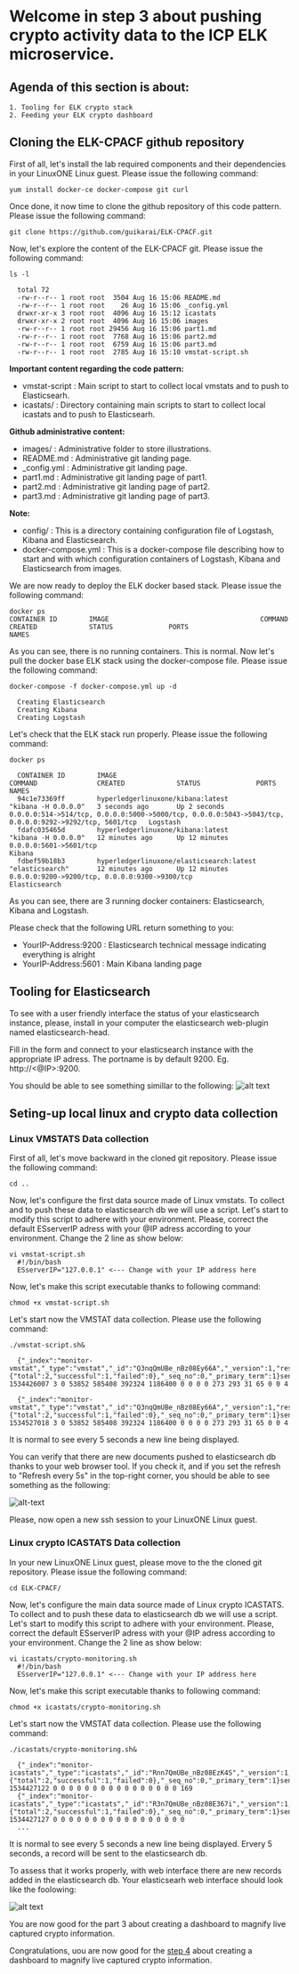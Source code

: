 # Welcome in step 3 about pushing crypto activity data to the ICP ELK microservice.
    
## Agenda of this section is about:
    1. Tooling for ELK crypto stack
    2. Feeding your ELK crypto dashboard

## Cloning the ELK-CPACF github repository

First of all, let's install the lab required components and their dependencies in your LinuxONE Linux guest. Please issue the following command:
```
yum install docker-ce docker-compose git curl
```

Once done, it now time to clone the github repository of this code pattern. Please issue the following command:
```
git clone https://github.com/guikarai/ELK-CPACF.git
```

Now, let's explore the content of the ELK-CPACF git. Please issue the following command:
```
ls -l

  total 72
  -rw-r--r-- 1 root root  3504 Aug 16 15:06 README.md
  -rw-r--r-- 1 root root    26 Aug 16 15:06 _config.yml
  drwxr-xr-x 3 root root  4096 Aug 16 15:12 icastats
  drwxr-xr-x 2 root root  4096 Aug 16 15:06 images
  -rw-r--r-- 1 root root 29456 Aug 16 15:06 part1.md
  -rw-r--r-- 1 root root  7768 Aug 16 15:06 part2.md
  -rw-r--r-- 1 root root  6759 Aug 16 15:06 part3.md
  -rw-r--r-- 1 root root  2785 Aug 16 15:10 vmstat-script.sh
```

**Important content regarding the code pattern:**
* vmstat-script    : Main script to start to collect local vmstats and to push to Elasticsearh.
* icastats/  : Directory containing main scripts to start to collect local icastats and to push to Elasticsearh.

**Github administrative content:**
* images/     : Administrative folder to store illustrations.
* README.md   : Administrative git landing page.
* _config.yml : Administrative git landing page.
* part1.md    : Administrative git landing page of part1.
* part2.md    : Administrative git landing page of part2.
* part3.md    : Administrative git landing page of part3.


**Note:**

* config/             :   This is a directory containing configuration file of Logstash, Kibana and Elasticsearch.
* docker-compose.yml  :   This is a docker-compose file describing how to start and with which configuration containers of Logstash, Kibana and Elasticsearch from images.

We are now ready to deploy the ELK docker based stack. Please issue the following command:
```
docker ps
CONTAINER ID        IMAGE                                      COMMAND               CREATED             STATUS              PORTS                                                                                                    NAMES
```

As you can see, there is no running containers. This is normal. Now let's pull the docker base ELK stack using the docker-compose file. Please issue the following command:
```
docker-compose -f docker-compose.yml up -d

  Creating Elasticsearch
  Creating Kibana
  Creating Logstash
```

Let's check that the ELK stack run properly. Please issue the following command:
```
docker ps

  CONTAINER ID        IMAGE                                      COMMAND               CREATED             STATUS              PORTS                                                                                                    NAMES
  94c1e73369ff        hyperledgerlinuxone/kibana:latest          "kibana -H 0.0.0.0"   3 seconds ago       Up 2 seconds        0.0.0.0:514->514/tcp, 0.0.0.0:5000->5000/tcp, 0.0.0.0:5043->5043/tcp, 0.0.0.0:9292->9292/tcp, 5601/tcp   Logstash
  fdafc035465d        hyperledgerlinuxone/kibana:latest          "kibana -H 0.0.0.0"   12 minutes ago      Up 12 minutes       0.0.0.0:5601->5601/tcp                                                                                   Kibana
  fdbef59b18b3        hyperledgerlinuxone/elasticsearch:latest   "elasticsearch"       12 minutes ago      Up 12 minutes       0.0.0.0:9200->9200/tcp, 0.0.0.0:9300->9300/tcp                                                           Elasticsearch

```

As you can see, there are 3 running docker containers: Elasticsearch, Kibana and Logstash.

Please check that the following URL return something to you:
* YourIP-Address:9200  : Elasticsearch technical message indicating everything is alright
* YourIP-Address:5601  : Main Kibana landing page

## Tooling for Elasticsearch
To see with a user friendly interface the status of your elasticsearch instance, please, install in your computer the elasticsearch web-plugin named elasticsearch-head. 

Fill in the form and connect to your elasticsearch instance with the appropriate IP adress. The portname is by default 9200.
Eg. http://<@IP>:9200. 
  
You should be able to see something simillar to the following:
![alt text](https://github.com/IBM/protect-data-on-linuxone-with-pervasive-encryption/blob/master/images/kibana-dashboard-creation.png)

## Seting-up local linux and crypto data collection

### Linux VMSTATS Data collection
First of all, let's move backward in the cloned git repository. Please issue the following command:
```
cd ..
```

Now, let's configure the first data source made of Linux vmstats. To collect and to push these data to elasticsearch db we will use a script. Let's start to modify this script to adhere with your environment. Please, correct the default ESserverIP adress with your @IP adress according to your environment. Change the 2 line as show below:
```
vi vmstat-script.sh
  #!/bin/bash
  ESserverIP="127.0.0.1" <--- Change with your IP address here
```

Now, let's make this script executable thanks to following command:
```
chmod +x vmstat-script.sh
```

Let's start now the VMSTAT data collection. Please use the following command:
```
./vmstat-script.sh&

  {"_index":"monitor-vmstat","_type":"vmstat","_id":"Q3nqQmUBe_nBz08Ey66A","_version":1,"result":"created","_shards":{"total":2,"successful":1,"failed":0},"_seq_no":0,"_primary_term":1}sendToES 1534426007 3 0 53852 585408 392324 1186400 0 0 0 0 273 293 31 65 0 0 4

  {"_index":"monitor-vmstat","_type":"vmstat","_id":"Q3nqQmUBe_nBz08Ey66A","_version":1,"result":"created","_shards":{"total":2,"successful":1,"failed":0},"_seq_no":0,"_primary_term":1}sendToES 1534527018 3 0 53852 585408 392324 1186400 0 0 0 0 273 293 31 65 0 0 4
```
It is normal to see every 5 seconds a new line being displayed.

You can verify that there are new documents pushed to elasticsearch db thanks to your web browser tool. If you check it, and if you set the refresh to "Refresh every 5s" in the top-right corner, you should be able to see something as the following:

![alt-text](https://github.com/IBM/protect-data-on-linuxone-with-pervasive-encryption/blob/master/images/elasticsearch-tool-vmstat.png)


Please, now open a new ssh session to your LinuxONE Linux guest.

### Linux crypto ICASTATS Data collection

In your new LinuxONE Linux guest, please move to the the cloned git repository. Please issue the following command:
```
cd ELK-CPACF/
```

Now, let's configure the main data source made of Linux crypto ICASTATS. To collect and to push these data to elasticsearch db we will use a script. Let's start to modify this script to adhere with your environment. Please, correct the default ESserverIP adress with your @IP adress according to your environment. Change the 2 line as show below:
```
vi icastats/crypto-monitoring.sh
  #!/bin/bash
  ESserverIP="127.0.0.1" <--- Change with your IP address here
```

Now, let's make this script executable thanks to following command:
```
chmod +x icastats/crypto-monitoring.sh
```

Let's start now the VMSTAT data collection. Please use the following command:
```
./icastats/crypto-monitoring.sh&

  {"_index":"monitor-icastats","_type":"icastats","_id":"Rnn7QmUBe_nBz08EzK4S","_version":1,"result":"created","_shards":{"total":2,"successful":1,"failed":0},"_seq_no":0,"_primary_term":1}sendToES 1534427122 0 0 0 0 0 0 0 0 0 0 0 0 0 0 0 0 169
  {"_index":"monitor-icastats","_type":"icastats","_id":"R3n7QmUBe_nBz08E367i","_version":1,"result":"created","_shards":{"total":2,"successful":1,"failed":0},"_seq_no":0,"_primary_term":1}sendToES 1534427127 0 0 0 0 0 0 0 0 0 0 0 0 0 0 0 0 0
  ...
```

It is normal to see every 5 seconds a new line being displayed. Ervery 5 seconds, a record will be sent to the elasticsearch db. 

To assess that it works properly, with web interface there are new records added in the elasticsearch db.
Your elasticsearh web interface should look like the foolowing:

![alt text](https://github.com/IBM/protect-data-on-linuxone-with-pervasive-encryption/blob/master/images//elasticsearch-tool-vmstat-icastats.png)

You are now good for the part 3 about creating a dashboard to magnify live captured crypto information.


Congratulations, uou are now good for the [step 4](https://github.com/IBM/protect-data-on-linuxone-with-pervasive-encryption/edit/master/part4.md) about creating a dashboard to magnify live captured crypto information.
